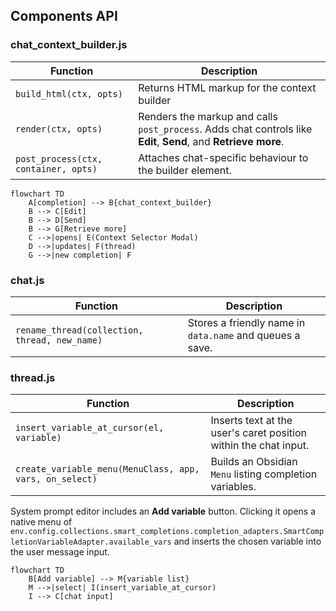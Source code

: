 ## Components API

### chat_context_builder.js

| Function | Description |
| --- | --- |
| `build_html(ctx, opts)` | Returns HTML markup for the context builder |
| `render(ctx, opts)` | Renders the markup and calls `post_process`. Adds chat controls like **Edit**, **Send**, and **Retrieve more**. |
| `post_process(ctx, container, opts)` | Attaches chat-specific behaviour to the builder element. |

```mermaid
flowchart TD
	A[completion] --> B{chat_context_builder}
	B --> C[Edit]
	B --> D[Send]
	B --> G[Retrieve more]
	C -->|opens| E(Context Selector Modal)
	D -->|updates| F(thread)
	G -->|new completion| F
```

### chat.js

| Function | Description |
| --- | --- |
| `rename_thread(collection, thread, new_name)` | Stores a friendly name in `data.name` and queues a save. |

### thread.js

| Function | Description |
| --- | --- |
| `insert_variable_at_cursor(el, variable)` | Inserts text at the user's caret position within the chat input. |
| `create_variable_menu(MenuClass, app, vars, on_select)` | Builds an Obsidian `Menu` listing completion variables. |

System prompt editor includes an **Add variable** button. Clicking it opens a native menu of `env.config.collections.smart_completions.completion_adapters.SmartCompletionVariableAdapter.available_vars` and inserts the chosen variable into the user message input.

```mermaid
flowchart TD
	B[Add variable] --> M{variable list}
	M -->|select| I(insert_variable_at_cursor)
	I --> C[chat input]
```
